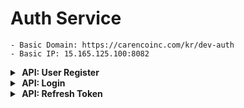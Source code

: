 # Auth Service

    - Basic Domain: https://carencoinc.com/kr/dev-auth
    - Basic IP: 15.165.125.100:8082

<!-- api-1-start -->
<details markdown="1">
<summary><strong>&nbsp;API: User Register</strong></summary>

## Basic Information

| Method | URL         |
|--------|-------------|
| POST   | `/register` |

    - Email verification is required after registration to enable login.

### Request

#### Parameters(@RequestBody)

**RegisterDto**

| Name       | Type   | Description                                                                  | Required | Remarks |
|------------|--------|------------------------------------------------------------------------------|----------|---------|
| `email`    | String | A valid email address to be used as ID(username) (must be unique)            | Yes      |         |
| `password` | String | A password consisting of at least 8 characters (currently no specific rules) | Yes      |         |
| `role`     | String | The role level of the account to be created (e.g., ADMIN, USER)              | Yes      |         |

### Response

#### Header

| Name       | Type | Description                            |
|------------|------|----------------------------------------|
| `location` | URI  | The URI for user information retrieval |

#### Body

| Name          | Type   | Description                            |
|---------------|--------|----------------------------------------|
| `message`     | String | API result message                     |
| `data`        | Object | API result data                        |
| `data.userId` | String | Unique identifier for the created user |

<details markdown=>
  <summary><strong>Example</strong></summary>


## Request

### Postman 요청

아래 버튼을 클릭하면 `Postman`에서 API 요청을 실행할 수 있습니다.

[![Run in Postman](https://run.pstmn.io/button.svg)](https://carenco.postman.co/workspace/Care%26CO~7c4d2551-cc9d-413f-b156-4c350b99eb32/request/27911837-b07d5461-ecfa-4ffe-aa56-0f462f84ecbb?action=share&creator=32584424&ctx=documentation)

```bash
curl --location 'https://carencoinc.com/kr/dev-auth/register' \
--header 'Content-Type: application/json' \
--data '{
    "email": "",
    "password": "",
    "role": ""
}'

```

## Response

<details>
<summary><strong>201 Created</strong></summary>


###### Header

    `Location` : `https://carencoinc.com/kr/users/{id}`

###### Body

```json
{
  "message": "user registered successfully",
  "data": "{id}"
}
```

</details>

<details>
<summary><strong>400 BadRequest</strong></summary>


###### Body

```json
{
}
```
</details>
</details>

---
</details>
<!-- api-1-end -->

<!-- api-2-start -->
<details markdown="1">
<summary><strong>&nbsp;API: Login</strong></summary>


## Basic Information

| Method | URL      |
|--------|----------|
| POST   | `/login` |

### Request

#### Parameters(@RequestParam)

| Name       | Type   | Description | Required | Remarks |
|------------|--------|-------------|----------|---------|
| `username` | String |             | Yes      |         |
| `password` | String |             | Yes      |         |

### Response

#### Body

| Name                     | Type          | Description                                                   |
|--------------------------|---------------|---------------------------------------------------------------|
| `message`                | String        | API result message                                            |
| `token`                  | Object        | Contains token-related information for the authenticated user |
| `token.userId`           | String        | The unique identifier (ID) of the authenticated user          |
| `token.accessToken`      | String        | The access token used for user authentication                 |
| `token.accessExpiresAt`  | LocalDateTime | The expiration date and time of the issued access token       |
| `token.refreshToken`     | String        | The refresh token used to obtain a new access token           |
| `token.refreshExpiresAt` | LocalDateTime | The expiration date and time of the issued refresh token      |

<details markdown=>
  <summary><strong>Example</strong></summary>

## Request

### Postman 요청

아래 버튼을 클릭하면 `Postman`에서 API 요청을 실행할 수 있습니다.

[![Run in Postman](https://run.pstmn.io/button.svg)](https://carenco.postman.co/workspace/Care%26CO~7c4d2551-cc9d-413f-b156-4c350b99eb32/request/27911837-eac83280-4ecc-47af-863b-910363399f76?action=share&creator=32584424&ctx=documentation)


```bash
curl --location --request POST 'https://carencoinc.com/kr/dev-auth/login?username=&password=' \
```

## Response

<details>
<summary><strong>200 OK</strong></summary>

###### Body

```json
{
  "message": "user login successfully",
  "token": {
    "userId": "",
    "accessToken": "",
    "accessExpiresAt": "",
    "refreshToken": "",
    "refreshExpiresAt": ""
  }
}
```

</details>

<details>
<summary><strong>400 BadRequest</strong></summary>


###### Body

```json
{
}
```

</details>

</details>

---

</details>
<!-- api-2-end -->

<!-- api-3-start -->
<details markdown="1">
<summary><strong>&nbsp;API: Refresh Token</strong></summary>



## API: refreshToken

### Basic Information

| Method | URL      |
|--------|----------|
| POST   | `/token` |

### Request

#### Parameters(@RequestParam)

| Name           | Type   | Description | Required | Remarks |
|----------------|--------|-------------|----------|---------|
| `refreshToken` | String |             | Yes      |         |

### Response

#### Body

| Name                     | Type          | Description                                                   |
|--------------------------|---------------|---------------------------------------------------------------|
| `message`                | String        | API result message                                            |
| `token`                  | Object        | Contains token-related information for the authenticated user |
| `token.userId`           | String        | The unique identifier (ID) of the authenticated user          |
| `token.accessToken`      | String        | The access token used for user authentication                 |
| `token.accessExpiresAt`  | LocalDateTime | The expiration date and time of the issued access token       |
| `token.refreshToken`     | String        | The refresh token used to obtain a new access token           |
| `token.refreshExpiresAt` | LocalDateTime | The expiration date and time of the issued refresh token      |

<details markdown=>
  <summary><strong>Example</strong></summary>


## Request

### Postman 요청

아래 버튼을 클릭하면 `Postman`에서 API 요청을 실행할 수 있습니다.

[![Run in Postman](https://run.pstmn.io/button.svg)](https://carenco.postman.co/workspace/Care%26CO~7c4d2551-cc9d-413f-b156-4c350b99eb32/request/27911837-52765216-80ee-4286-befb-9407cb282d63?action=share&creator=32584424&ctx=documentation)

```bash
curl --location --request POST 'https://carencoinc.com/kr/dev-auth/token?refreshToken=' \
```

## Response

<details>
<summary><strong>200 OK</strong></summary>

###### Body

```json
{
  "message": "token refreshed successfully",
  "token": {
    "userId": "",
    "accessToken": "",
    "accessExpiresAt": "",
    "refreshToken": "",
    "refreshExpiresAt": ""
  }
}
```
</details>

<details>
<summary><strong>400 BadRequest</strong></summary>

###### Body

```json
{
  "message": "token refresh failed: + e.getMassage"
}
```
</details>

</details>

---

</details>
<!-- api-3-end -->

